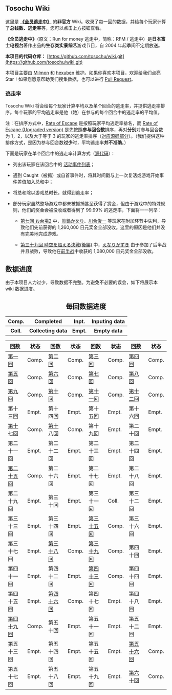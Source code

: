 ## Tosochu Wiki

这里是 [**《全员逃走中》**](https://www.fujitv.co.jp/tosochu/top.html) 的**非官方** Wiki。收录了每一回的数据，并给每个玩家计算了**总钱数、逃走率**等，您可以点击上方按钮查看。

**《全员逃走中》**（原文：Run for money 逃走中，简称：RFM / 逃走中）是**日本富士电视台**著作出品的**生存类实景综艺**游戏节目，自 2004 年起季间不定期放送。

**本项目的代码仓库：** [https://github.com/tosochu/wiki.git](https://github.com/tosochu/wiki.git)

本项目主要由 [Milmon](https://github.com/Molmin) 和 [hexuben](https://github.com/hexuben) 维护。如果你喜欢本项目，欢迎给我们点亮 Star！如果您愿意帮助我们搜集数据，也可以进行 [Pull Request](https://github.com/tosochu/wiki/compare)。

### 逃走率

Tosochu Wiki 将会给每个玩家计算平均以及单个回合的逃走率，并提供逃走率排序。每个玩家的平均逃走率是他（她）在参与的每个回合中的逃走率的平均值。

注：在排序方式中，[Rate of Escape](https://tosochu.github.io/wiki/player/?sort=escapeRate) 是按照玩家平均逃走率排名，而 [Rate of Escape (Upgraded version)](https://tosochu.github.io/wiki/player/?sort=escapeRateBetter) 是先按照**参与回合数**排序，再对**分别**对参与回合数为 1，2，以及大于等于 3 的玩家的逃走率排序（[对应源码部分](https://github.com/tosochu/wiki/blob/master/src/templates/player_list.html#L89-L94)）。（我们提供这种排序方式，是因为参与回合数**过少**时，平均逃走率**并不准确**。）

下面是玩家在单个回合中的逃走率计算方式（[源代码](https://github.com/tosochu/wiki/blob/master/src/build/main.js#L150-L175)）：

- 列出该玩家在该回合中的 [活动事件列表](https://github.com/tosochu/wiki/blob/master/src/build/main.js#L72-L74)；

- 遇到 Caught（被抓）或自首事件时，将其时间戳与上一次复活或游戏开始事件差值加入总和中；

- 将总和除以游戏总时长，就得到逃走率；

- 部分玩家虽然整场游戏中都未被抓捕甚至获得了赏金，但由于游戏中的特殊规则，他们的奖金会被没收或者得到了 99.99% 的逃走率，下面将一一列举：

  - [第七回 お台場2](https://tosochu.github.io/wiki/game/7.html) 中，[眞鍋かをり](https://tosochu.github.io/wiki/player/manabe-kawori.html)、[川合俊一](https://tosochu.github.io/wiki/player/kawai-shunichi.html) 等玩家在附加环节中失利，导致他们先前获得的 1,260,000 日元奖金全部没收。这里的原因是他们并没有完美地完成游戏。

  - [第三十九回 時空を超える決戦(後編)](https://tosochu.github.io/wiki/game/39.html) 中，[えなりかずき](https://tosochu.github.io/wiki/player/enari-kazuki.html) 由于参加了后半战并且战败，导致他在[前半战](https://tosochu.github.io/wiki/game/38.html)中收获的 1,080,000 日元奖金全部没收。

## 数据进度

由于本项目人力过少，导致数据不完整。为避免不必要的误会，如下将展示本 wiki 数据进度。

<p><h2 style="font-family: 宋体;"><center>每回数据进度</center></h2></p>
<center>
<table class="data-process-tip">
	<tr>
		<th class="data-process-tip-block completed">​Comp.</th>
		<th class="data-process-tip-text">​​Completed</th>
		<th class="data-process-tip-block inputing">​Inpt.</th>
		<th class="data-process-tip-text">​Inputing data</th>
	</tr>
	<tr>
		<th class="data-process-tip-block collecting">​Coll.</th>
		<th class="data-process-tip-text">​​Collecting data</th>
		<th class="data-process-tip-block empty">Empt.</th>
		<th class="data-process-tip-text">Empty data</th>
	</tr>
</table>
</center>

<center>
	<table class="data-process-detail">
		<thead>
			<tr>
				<th>回数</th><th>状态</th>
				<th>回数</th><th>状态</th>
				<th>回数</th><th>状态</th>
				<th>回数</th><th>状态</th>
			</tr>
		</thead>
		<tbody>
			<tr>
				<td><a href="/wiki/game/1.html">第一回</a></td><td class="completed">Comp.</td>
				<td><a href="/wiki/game/2.html">第二回</a></td><td class="completed">Comp.</td>
				<td><a href="/wiki/game/3.html">第三回</a></td><td class="completed">Comp.</td>
				<td><a href="/wiki/game/4.html">第四回</a></td><td class="completed">Comp.</td>
			</tr>
			<tr>
				<td><a href="/wiki/game/5.html">第五回</a></td><td class="completed">Comp.</td>
				<td><a href="/wiki/game/6.html">第六回</a></td><td class="completed">Comp.</td>
				<td><a href="/wiki/game/7.html">第七回</a></td><td class="completed">Comp.</td>
				<td><a href="/wiki/game/8.html">第八回</a></td><td class="completed">Comp.</td>
			</tr>
			<tr>
				<td><a href="/wiki/game/9.html">第九回</a></td><td class="completed">Comp.</td>
				<td><a href="/wiki/game/10.html">第十回</a></td><td class="completed">Comp.</td>
				<td><a href="/wiki/game/11.html">第十一回</a></td><td class="completed">Comp.</td>
				<td><a href="/wiki/game/11.html">第十二回</a></td><td class="completed">Comp.</td>
			</tr>
			<tr>
				<td>第十三回</td><td class="empty">Empt.</td>
				<td>第十四回</td><td class="empty">Empt.</td>
				<td>第十五回</td><td class="empty">Empt.</td>
				<td>第十六回</td><td class="empty">Empt.</td>
			</tr>
			<tr>
				<td><a href="/wiki/game/17.html">第十七回</a></td><td class="completed">Comp.</td>
				<td><a href="/wiki/game/18.html">第十八回</a></td><td class="completed">Comp.</td>
				<td>第十九回</td><td class="empty">Empt.</td>
				<td>第二十回</td><td class="empty">Empt.</td>
			</tr>
			<tr>
				<td>第二十一回</td><td class="empty">Empt.</td>
				<td>第二十二回</td><td class="empty">Empt.</td>
				<td>第二十三回</td><td class="empty">Empt.</td>
				<td>第二十四回</td><td class="empty">Empt.</td>
			</tr>
			<tr>
				<td><a href="/wiki/game/25.html">第二十五回</a></td><td class="completed">Comp.</td>
				<td>第二十六回</td><td class="empty">Empt.</td>
				<td>第二十七回</td><td class="empty">Empt.</td>
				<td>第二十八回</td><td class="empty">Empt.</td>
			</tr>
			<tr>
				<td>第二十九回</td><td class="empty">Empt.</td>
				<td>第三十回</td><td class="empty">Empt.</td>
				<td>第三十一回</td><td class="collecting">Coll.</td>
				<td>第三十二回</td><td class="empty">Empt.</td>
			</tr>
			<tr>
				<td>第三十三回</td><td class="empty">Empt.</td>
				<td>第三十四回</td><td class="empty">Empt.</td>
				<td><a href="/wiki/game/35.html">第三十五回</a></td><td class="completed">Comp.</td>
				<td>第三十六回</td><td class="empty">Empt.</td>
			</tr>
			<tr>
				<td>第三十七回</td><td class="empty">Empt.</td>
				<td><a href="/wiki/game/38.html">第三十八回</a></td><td class="completed">Comp.</td>
				<td><a href="/wiki/game/39.html">第三十九回</a></td><td class="completed">Comp.</td>
				<td>第四十回</td><td class="empty">Empt.</td>
			</tr>
			<tr>
				<td>第四十一回</td><td class="empty">Empt.</td>
				<td>第四十二回</td><td class="empty">Empt.</td>
				<td><a href="/wiki/game/43.html">第四十三回</a></td><td class="completed">Comp.</td>
				<td>第四十四回</td><td class="empty">Empt.</td>
			</tr>
			<tr>
				<td>第四十五回</td><td class="empty">Empt.</td>
				<td><a href="/wiki/game/46.html">第四十六回</a></td><td class="completed">Comp.</td>
				<td>第四十七回</td><td class="empty">Empt.</td>
				<td>第四十八回</td><td class="empty">Empt.</td>
			</tr>
			<tr>
				<td><a href="/wiki/game/49.html">第四十九回</a></td><td class="completed">Comp.</td>
				<td>第五十回</td><td class="empty">Empt.</td>
				<td>第五十一回</td><td class="empty">Empt.</td>
				<td>第五十二回</td><td class="empty">Empt.</td>
			</tr>
			<tr>
				<td>第五十三回</td><td class="empty">Empt.</td>
				<td>第五十四回</td><td class="empty">Empt.</td>
				<td>第五十五回</td><td class="empty">Empt.</td>
				<td><a href="/wiki/game/56.html">第五十六回</a></td><td class="completed">Comp.</td>
			</tr>
			<tr>
				<td>第五十七回</td><td class="empty">Empt.</td>
				<td>第五十八回</td><td class="empty">Empt.</td>
				<td>第五十九回</td><td class="empty">Empt.</td>
				<td><a href="/wiki/game/60.html">第六十回</a></td><td class="completed">Comp.</td>
			</tr>
		</tbody>
	</table>
</center>

[]()